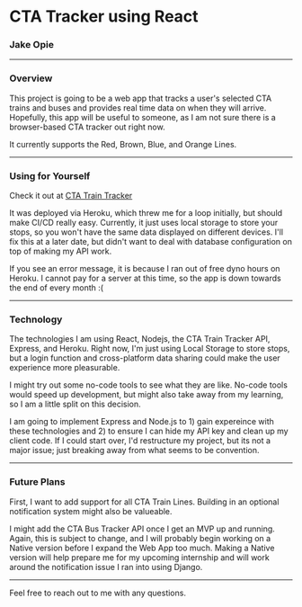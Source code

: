 # CTA Tracker using React
### Jake Opie

---

### Overview
This project is going to be a web app that tracks a user's selected CTA trains and buses and provides real time data on when they will arrive. Hopefully, this app will be useful to someone, as I am not sure there is a browser-based CTA tracker out right now.

It currently supports the Red, Brown, Blue, and Orange Lines.

---
### Using for Yourself
Check it out at [CTA Train Tracker](https://cta-react-heroku.herokuapp.com/)

It was deployed via Heroku, which threw me for a loop initially, but should make CI/CD really easy. Currently, it just uses local storage to store your stops, so you won't have the same data displayed on different devices. I'll fix this at a later date, but didn't want to deal with database configuration on top of making my API work.

If you see an error message, it is because I ran out of free dyno hours on Heroku. I cannot pay for a server at this time, so the app is down towards the end of every month :(

---
### Technology
The technologies I am using React, Nodejs, the CTA Train Tracker API, Express, and Heroku. Right now, I'm just using Local Storage to store stops, but a login function and cross-platform data sharing could make the user experience more pleasurable. 

I might try out some no-code tools to see what they are like. No-code tools would speed up development, but might also take away from my learning, so I am a little split on this decision.

I am going to implement Express and Node.js to 1) gain expereince with these technologies and 2) to ensure I can hide my API key and clean up my client code. If I could start over, I'd restructure my project, but its not a major issue; just breaking away from what seems to be convention.

---
### Future Plans
First, I want to add support for all CTA Train Lines. Building in an optional notification system might also be valueable.

I might add the CTA Bus Tracker API once I get an MVP up and running. Again, this is subject to change, and I will probably begin working on a Native version before I expand the Web App too much. Making a Native version will help prepare me for my upcoming internship and will work around the notification issue I ran into using Django.

---

Feel free to reach out to me with any questions.
